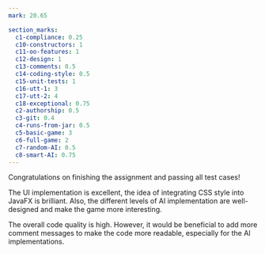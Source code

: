 ```yaml
---
mark: 20.65

section_marks:
  c1-compliance: 0.25
  c10-constructors: 1
  c11-oo-features: 1
  c12-design: 1
  c13-comments: 0.5
  c14-coding-style: 0.5
  c15-unit-tests: 1
  c16-utt-1: 3
  c17-utt-2: 4
  c18-exceptional: 0.75
  c2-authorship: 0.5
  c3-git: 0.4
  c4-runs-from-jar: 0.5
  c5-basic-game: 3
  c6-full-game: 2
  c7-random-AI: 0.5
  c8-smart-AI: 0.75
---
```


Congratulations on finishing the assignment and passing all test cases!

The UI implementation is excellent, the idea of integrating CSS style into JavaFX is brilliant. Also, the different levels of AI implementation are well-designed and make the game more interesting.

The overall code quality is high. However, it would be beneficial to add more comment messages to make the code more readable, especially for the AI implementations.

